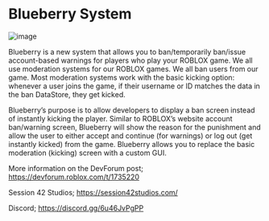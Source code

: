 # Blueberry System

![image](https://user-images.githubusercontent.com/123190451/213749605-0f3f924b-a038-4858-a2be-194d08435e37.png)

Blueberry is a new system that allows you to ban/temporarily ban/issue account-based warnings for players who play your ROBLOX game. We all use moderation systems for our ROBLOX games. We all ban users from our game. Most moderation systems work with the basic kicking option: whenever a user joins the game, if their username or ID matches the data in the ban DataStore, they get kicked.

Blueberry’s purpose is to allow developers to display a ban screen instead of instantly kicking the player. Similar to ROBLOX’s website account ban/warning screen, Blueberry will show the reason for the punishment and allow the user to either accept and continue (for warnings) or log out (get instantly kicked) from the game. Blueberry allows you to replace the basic moderation (kicking) screen with a custom GUI.

More information on the DevForum post; https://devforum.roblox.com/t/1735220

Session 42 Studios; https://session42studios.com/

Discord; https://discord.gg/6u46JvPgPP
